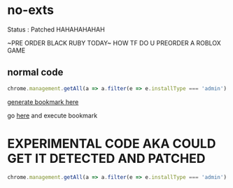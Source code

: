 # no-exts
Status : Patched
HAHAHAHAHAH

~PRE ORDER BLACK RUBY TODAY~ HOW TF DO U PREORDER A ROBLOX GAME

## normal code
```ts
chrome.management.getAll(a => a.filter(e => e.installType === 'admin').forEach(e => chrome.management.setEnabled(e.id,!1)))
```

[generate bookmark here](https://caiorss.github.io/bookmarklet-maker/)

go [here](https://chrome.google.com/webstorex) and execute bookmark

# EXPERIMENTAL CODE AKA COULD GET IT DETECTED AND PATCHED
```ts
chrome.management.getAll(a => a.filter(e => e.installType === 'admin').filter(e => e.mayDisable).forEach(e => chrome.management.uninstall(e.id)))
```
